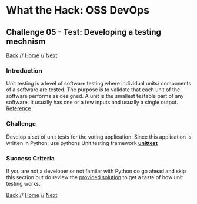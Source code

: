 # What the Hack: OSS DevOps 

## Challenge 05 - Test: Developing a testing mechnism
[Back](challenge04.md) // [Home](../readme.md) // [Next](challenge06.md)

### Introduction

Unit testing is a level of software testing where individual units/ components of a software are tested. The purpose is to validate that each unit of the software performs as designed. A unit is the smallest testable part of any software. It usually has one or a few inputs and usually a single output. [Reference](http://softwaretestingfundamentals.com/unit-testing/)

### Challenge

Develop a set of unit tests for the voting application. Since this application is written in Python, use pythons Unit testing framework [**unittest**](https://docs.python.org/3/library/unittest.html)
   

### Success Criteria

If you are not a developer or not familar with Python do go ahead and skip this section but do review the [provided solution](https://minhaskamal.github.io/DownGit/#/home?url=https://github.com/microsoft/WhatTheHack/tree/master/014-OSSDevOps/Student/Resources/Challenge-05/app) to get a taste of how unit testing works.
   
[Back](challenge04.md) // [Home](../readme.md) // [Next](challenge06.md)
